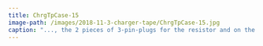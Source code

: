 ```yaml
---
title: ChrgTpCase-15
image-path: /images/2018-11-3-charger-tape/ChrgTpCase-15.jpg
caption: "..., the 2 pieces of 3-pin-plugs for the resistor and on the right the trim-pot you'll see in the next pic."
---
```

